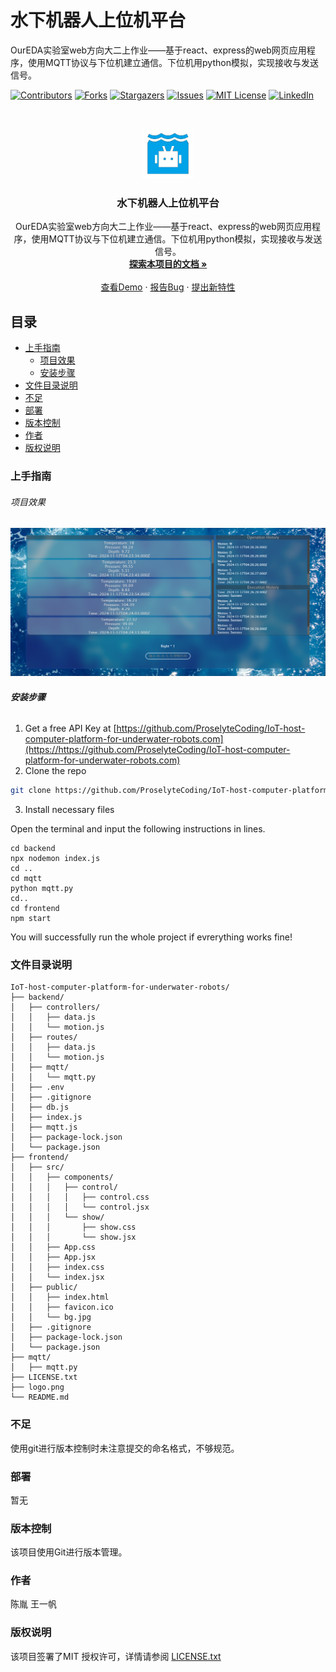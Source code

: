 

# 水下机器人上位机平台

OurEDA实验室web方向大二上作业——基于react、express的web网页应用程序，使用MQTT协议与下位机建立通信。下位机用python模拟，实现接收与发送信号。

<!-- PROJECT SHIELDS -->

[![Contributors][contributors-shield]][contributors-url]
[![Forks][forks-shield]][forks-url]
[![Stargazers][stars-shield]][stars-url]
[![Issues][issues-shield]][issues-url]
[![MIT License][license-shield]][license-url]
[![LinkedIn][linkedin-shield]][linkedin-url]

<!-- PROJECT LOGO -->
<br />

<p align="center">
  <a href="https://github.com/ProselyteCoding/IoT-host-computer-platform-for-underwater-robots/">
    <img src="logo.png" alt="Logo" width="80" height="80">
  </a>

  <h3 align="center">水下机器人上位机平台</h3>
  <p align="center">
    OurEDA实验室web方向大二上作业——基于react、express的web网页应用程序，使用MQTT协议与下位机建立通信。下位机用python模拟，实现接收与发送信号。
    <br />
    <a href="https://github.com/ProselyteCoding/IoT-host-computer-platform-for-underwater-robots"><strong>探索本项目的文档 »</strong></a>
    <br />
    <br />
    <a href="https://github.com/ProselyteCoding/IoT-host-computer-platform-for-underwater-robots">查看Demo</a>
    ·
    <a href="https://github.com/ProselyteCoding/IoT-host-computer-platform-for-underwater-robots/issues">报告Bug</a>
    ·
    <a href="https://github.com/ProselyteCoding/IoT-host-computer-platform-for-underwater-robots/issues">提出新特性</a>
  </p>

</p>

 
## 目录

- [上手指南](#上手指南)
  - [项目效果](#项目效果)
  - [安装步骤](#安装步骤)
- [文件目录说明](#文件目录说明)
- [不足](#不足)
- [部署](#部署)
- [版本控制](#版本控制)
- [作者](#作者)
- [版权说明](#版权说明)

### 上手指南

###### 项目效果

  <p>
      <img src="demo.png" alt="Demo" >
  </p>

###### **安装步骤**

1. Get a free API Key at [https://github.com/ProselyteCoding/IoT-host-computer-platform-for-underwater-robots.com](https://https://github.com/ProselyteCoding/IoT-host-computer-platform-for-underwater-robots.com)
2. Clone the repo

```sh
git clone https://github.com/ProselyteCoding/IoT-host-computer-platform-for-underwater-robots.git
```
3. Install necessary files

  Open the terminal and input the following instructions in lines.

  ```
  cd backend
  npx nodemon index.js
  cd ..
  cd mqtt
  python mqtt.py
  cd..
  cd frontend
  npm start
  ```
  You will successfully run the whole project if evrerything works fine! 
   

### 文件目录说明

```
IoT-host-computer-platform-for-underwater-robots/
├── backend/
│   ├── controllers/
│   │   ├── data.js
│   │   └── motion.js
│   ├── routes/
│   │   ├── data.js
│   │   └── motion.js
│   ├── mqtt/
│   │   └── mqtt.py
│   ├── .env
│   ├── .gitignore
│   ├── db.js
│   ├── index.js
│   ├── mqtt.js
│   ├── package-lock.json
│   └── package.json
├── frontend/
│   ├── src/
│   │   ├── components/
│   │   │   ├── control/
│   │   │   │   ├── control.css
│   │   │   │   └── control.jsx
│   │   │   └── show/
│   │   │       ├── show.css
│   │   │       └── show.jsx
│   │   ├── App.css
│   │   ├── App.jsx
│   │   ├── index.css
│   │   └── index.jsx
│   ├── public/
│   │   ├── index.html
│   │   ├── favicon.ico
│   │   └── bg.jpg
│   ├── .gitignore
│   ├── package-lock.json
│   └── package.json
├── mqtt/
│   ├── mqtt.py
├── LICENSE.txt
├── logo.png
└── README.md

```

### 不足 

使用git进行版本控制时未注意提交的命名格式，不够规范。

### 部署

暂无

### 版本控制

该项目使用Git进行版本管理。

### 作者

陈胤 王一帆

### 版权说明

该项目签署了MIT 授权许可，详情请参阅 [LICENSE.txt](https://github.com/ProselyteCoding/IoT-host-computer-platform-for-underwater-robots/blob/master/LICENSE.txt)


<!-- links -->
[your-project-path]:ProselyteCoding/IoT-host-computer-platform-for-underwater-robots
[contributors-shield]: https://img.shields.io/github/contributors/ProselyteCoding/IoT-host-computer-platform-for-underwater-robots.svg?style=flat-square
[contributors-url]: https://github.com/ProselyteCoding/IoT-host-computer-platform-for-underwater-robots/graphs/contributors
[forks-shield]: https://img.shields.io/github/forks/ProselyteCoding/IoT-host-computer-platform-for-underwater-robots.svg?style=flat-square
[forks-url]: https://github.com/ProselyteCoding/IoT-host-computer-platform-for-underwater-robots/network/members
[stars-shield]: https://img.shields.io/github/stars/ProselyteCoding/IoT-host-computer-platform-for-underwater-robots.svg?style=flat-square
[stars-url]: https://github.com/ProselyteCoding/IoT-host-computer-platform-for-underwater-robots/stargazers
[issues-shield]: https://img.shields.io/github/issues/ProselyteCoding/IoT-host-computer-platform-for-underwater-robots.svg?style=flat-square
[issues-url]: https://img.shields.io/github/issues/ProselyteCoding/IoT-host-computer-platform-for-underwater-robots.svg
[license-shield]: https://img.shields.io/github/license/shaojintian/Best_README_template.svg?style=flat-square
[license-url]: https://github.com/shaojintian/Best_README_template/blob/master/LICENSE.txt
[linkedin-shield]: https://img.shields.io/badge/-LinkedIn-black.svg?style=flat-square&logo=linkedin&colorB=555
[linkedin-url]: https://linkedin.com/in/shaojintian
